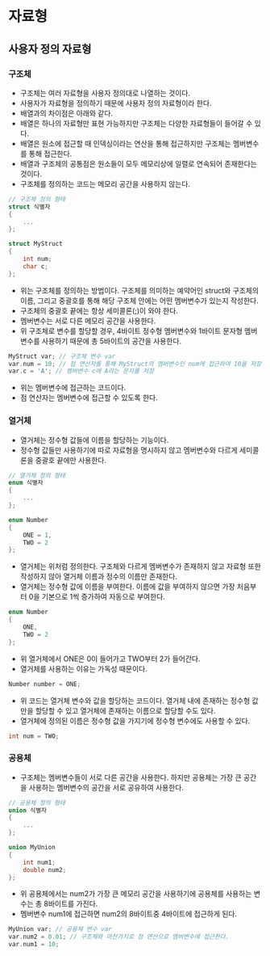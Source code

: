# 자료형
## 사용자 정의 자료형
### 구조체
- 구조체는 여러 자료형을 사용자 정의대로 나열하는 것이다.
- 사용자가 자료형을 정의하기 때문에 사용자 정의 자료형이라 한다.
- 배열과의 차이점은 아래와 같다.
- 배열은 하나의 자료형만 표현 가능하지만 구조체는 다양한 자료형들이 들어갈 수 있다.
- 배열은 원소에 접근할 때 인덱싱이라는 연산을 통해 접근하지만 구조체는 멤버변수를 통해 접근한다.
- 배열과 구조체의 공통점은 원소들이 모두 메모리상에 일렬로 연속되어 존재한다는 것이다.
- 구조체를 정의하는 코드는 메모리 공간을 사용하지 않는다.

```cpp
// 구조체 정의 형태
struct 식별자
{
    ...
};

struct MyStruct
{
    int num;
    char c;
};
```

- 위는 구조체를 정의하는 방법이다. 구조체를 의미하는 예약어인 struct와 구조체의 이름, 그리고 중괄호를 통해 해당 구조체 안에는 어떤 멤버변수가 있는지 작성한다.
- 구조체의 중괄호 끝에는 항상 세미콜론(;)이 와야 한다.
- 멤버변수는 서로 다른 메모리 공간을 사용한다.
- 위 구조체로 변수를 할당할 경우, 4바이트 정수형 멤버변수와 1바이트 문자형 멤버변수를 사용하기 때문에 총 5바이트의 공간을 사용한다.

```cpp
MyStruct var; // 구조체 변수 var
var.num = 10; // 점 연산자를 통해 MyStruct의 멤버변수인 num에 접근하여 10을 저장
var.c = 'A'; // 멤버변수 c에 A라는 문자를 저장
```

- 위는 멤버변수에 접근하는 코드이다.
- 점 연산자는 멤버변수에 접근할 수 있도록 한다.
### 열거체
- 열거체는 정수형 값들에 이름을 할당하는 기능이다.
- 정수형 값들만 사용하기에 따로 자료형을 명시하지 않고 멤버변수와 다르게 세미콜론을 중괄호 끝에만 사용한다.

```cpp
// 열거체 정의 형태
enum 식별자
{
    ...
};

enum Number
{
    ONE = 1,
    TWO = 2
};
```

- 열거체는 위처럼 정의한다. 구조체와 다르게 멤버변수가 존재하지 않고 자료형 또한 작성하지 않아 열거체 이름과 정수의 이름만 존재한다.
- 열거체는 정수형 값에 이름을 부여한다. 이름에 값을 부여하지 않으면 가장 처음부터 0을 기본으로 1씩 증가하여 자동으로 부여한다.

```cpp
enum Number
{
    ONE,
    TWO = 2
};
```

- 위 열거체에서 ONE은 0이 들어가고 TWO부터 2가 들어간다.
- 열거체를 사용하는 이유는 가독성 때문이다.

```cpp
Number number = ONE;
```

- 위 코드는 열거체 변수와 값을 할당하는 코드이다. 열거체 내에 존재하는 정수형 값만을 할당할 수 있고 열거체에 존재하는 이름으로 할당할 수도 있다.
- 열거체에 정의된 이름은 정수형 값을 가지기에 정수형 변수에도 사용할 수 있다.

```cpp
int num = TWO;
```
### 공용체
- 구조체는 멤버변수들이 서로 다른 공간을 사용한다. 하지만 공용체는 가장 큰 공간을 사용하는 멤버변수의 공간을 서로 공유하여 사용한다.

```cpp
// 공용체 정의 형태
union 식별자
{
    ...
};

union MyUnion
{
    int num1;
    double num2;
};
```

- 위 공용체에서는 num2가 가장 큰 메모리 공간을 사용하기에 공용체를 사용하는 변수는 총 8바이트를 가진다.
- 멤버변수 num1에 접근하면 num2의 8바이트중 4바이트에 접근하게 된다.

```cpp
MyUnion var; // 공용체 변수 var
var.num2 = 0.01; // 구조체와 마찬가지로 점 연산으로 멤버변수에 접근한다.
var.num1 = 10;
```
